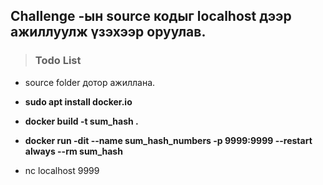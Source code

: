 ## Challenge -ын source кодыг localhost дээр ажиллуулж үзэхээр оруулав.

>###  Todo List
 - source folder дотор ажиллана.
-  **sudo apt install docker.io**

- **docker build -t sum_hash .**

- **docker run -dit --name sum_hash_numbers -p 9999:9999 --restart always  --rm sum_hash**

- nc localhost 9999



